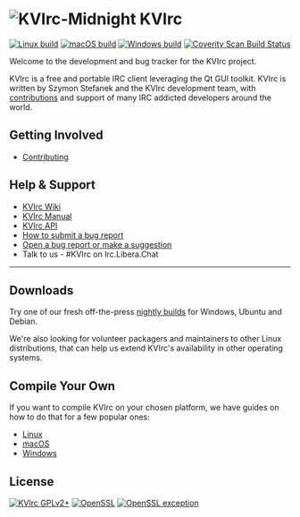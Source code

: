 # ![KVIrc-Midnight](https://github.com/kvirc/KVIrc/wiki/images/KVIrc-midnight.png) KVIrc

[![Linux build](https://github.com/kvirc/KVIrc/actions/workflows/build_linux_qt6.yml/badge.svg)](https://github.com/kvirc/KVIrc/actions/workflows/build_linux_qt6.yml)
[![macOS build](https://github.com/kvirc/KVIrc/actions/workflows/build_macos.yml/badge.svg)](https://github.com/kvirc/KVIrc/actions/workflows/build_macos.yml)
[![Windows build](https://github.com/kvirc/KVIrc/actions/workflows/build_windows.yml/badge.svg)](https://github.com/kvirc/KVIrc/actions/workflows/build_windows.yml)
[![Coverity Scan Build Status](https://scan.coverity.com/projects/6841/badge.svg)](https://scan.coverity.com/projects/kvirc-coverity)

<!--![KVIrc logo](../master/data/icons/128x128/kvirc.png "KVIrc - The visual IRC client for the masses!") -->

Welcome to the development and bug tracker for the KVIrc project.

KVIrc is a free and portable IRC client leveraging the Qt GUI toolkit.
KVIrc is written by Szymon Stefanek and the KVIrc development team, with [contributions](https://github.com/kvirc/KVIrc/graphs/contributors) and support of many IRC addicted developers around the world.

## Getting Involved

* [Contributing](https://github.com/kvirc/KVIrc/wiki/Getting-involved-and-contributing)

## Help & Support

* [KVIrc Wiki](https://github.com/kvirc/KVIrc/wiki/home)
* [KVIrc Manual](http://www.kvirc.net/doc)
* [KVIrc API](http://www.kvirc.net/api)
* [How to submit a bug report](https://github.com/kvirc/KVIrc/wiki/Submitting-a-bug-report)
* [Open a bug report or make a suggestion](https://github.com/kvirc/KVIrc/issues)
* Talk to us - #KVIrc on Irc.Libera.Chat

---

## Downloads

Try one of our fresh off-the-press [nightly builds](https://github.com/kvirc/KVIrc/wiki/Downloading-KVIrcs-nightly-source-or-binaries) for Windows, Ubuntu and Debian.

We're also looking for volunteer packagers and maintainers to other Linux distributions, that can help us extend KVIrc's availability in other operating systems.

## Compile Your Own

If you want to compile KVIrc on your chosen platform, we have guides on how to do that for a few popular ones:

* [Linux](https://github.com/kvirc/KVIrc/wiki/installation)
* [macOS](https://github.com/kvirc/KVIrc/wiki/Compiling-KVIrc-on-macOS)
* [Windows](https://github.com/kvirc/KVIrc/wiki/Compiling-KVIrc-on-Windows)

## License

[![KVIrc GPLv2+](https://img.shields.io/badge/KVIrc-GPLv2+-blue.svg)](./COPYING)
[![OpenSSL](https://img.shields.io/badge/OpenSSL-Licence-orange.svg)](./doc/LICENSE-OPENSSL)
[![OpenSSL exception](https://img.shields.io/badge/OpenSSL-Exception-orange.svg)](./doc/LICENSE-OPENSSL)
